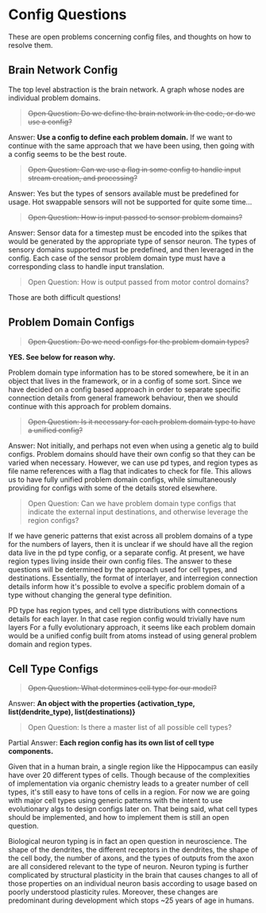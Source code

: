 # Config Questions

These are open problems concerning config files, and thoughts on how to resolve them.

## Brain Network Config

The top level abstraction is the brain network. A graph whose nodes are individual problem domains.

> ~~Open Question: Do we define the brain network in the code, or do we use a config?~~

Answer: **Use a config to define each problem domain.** If we want to continue with the same approach that we have been using, then going with a config seems to be the best route.

> ~~Open Question: Can we use a flag in some config to handle input stream creation, and processing?~~

Answer: Yes but the types of sensors available must be predefined for usage. Hot swappable sensors will not be supported for quite some time...

> ~~Open Question: How is input passed to sensor problem domains?~~

Answer: Sensor data for a timestep must be encoded into the spikes that would be generated by the appropriate type of sensor neuron. The types of sensory domains supported must be predefined, and then leveraged in the config. Each case of the sensor problem domain type must have a corresponding class to handle input translation.

> Open Question: How is output passed from motor control domains?

Those are both difficult questions!

## Problem Domain Configs

> ~~Open Question: Do we need configs for the problem domain types?~~

**YES. See below for reason why.**

Problem domain type information has to be stored somewhere, be it in an object that lives in the framework, or in a config of some sort. Since we have decided on a config based approach in order to separate specific connection details from general framework behaviour, then we should continue with this approach for problem domains.

> ~~Open Question: Is it necessary for each problem domain type to have a unified config?~~

Answer: Not initially, and perhaps not even when using a genetic alg to build configs. Problem domains should have their own config so that they can be varied when necessary. However, we can use pd types, and region types as file name references with a flag that indicates to check for file. This allows us to have fully unified problem domain configs, while simultaneously providing for configs with some of the details stored elsewhere.

> Open Question: Can we have problem domain type configs that indicate the external input destinations, and otherwise leverage the region configs?

If we have generic patterns that exist across all problem domains of a type for the numbers of layers, then it is unclear if we should have all the region data live in the pd type config, or a separate config. At present, we have region types living inside their own config files.
The answer to these questions will be determined by the approach used for cell types, and destinations. Essentially, the format of interlayer, and interregion connection details inform how it's possible to evolve a specific problem domain of a type without changing the general type definition.

PD type has region types, and cell type distributions with connections details for each layer. In that case region config would trivially have num layers
For a fully evolutionary approach, it seems like each problem domain would be a unified config built from atoms instead of using general problem domain and region types.

## Cell Type Configs

> ~~Open Question: What determines cell type for our model?~~

Answer: **An object with the properties {activation_type, list(dendrite_type), list(destinations)}**

> Open Question: Is there a master list of all possible cell types?

Partial Answer: **Each region config has its own list of cell type components.**

Given that in a human brain, a single region like the Hippocampus can easily have over 20 different types of cells. Though because of the complexities of implementation via organic chemistry leads to a greater number of cell types, it's still easy to have tons of cells in a region. For now we are going with major cell types using generic patterns with the intent to use evolutionary algs to design configs later on. That being said, what cell types should be implemented, and how to implement them is still an open question.

Biological neuron typing is in fact an open question in neuroscience. The shape of the dendrites, the different receptors in the dendrites, the shape of the cell body, the number of axons, and the types of outputs from the axon are all considered relevant to the type of neuron. Neuron typing is further complicated by structural plasticity in the brain that causes changes to all of those properties on an individual neuron basis according to usage based on poorly understood plasticity rules. Moreover, these changes are predominant during development which stops ~25 years of age in humans.